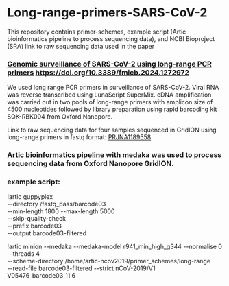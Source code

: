 # Long-range-primers-SARS-CoV-2

This repository contains primer-schemes, example script (Artic bioinformatics pipeline to process sequencing data), and NCBI Bioproject (SRA) link to raw sequencing data used in the paper 
### [Genomic surveillance of SARS-CoV-2 using long-range PCR primers](https://www.frontiersin.org/journals/microbiology/articles/10.3389/fmicb.2024.1272972/full) https://doi.org/10.3389/fmicb.2024.1272972

We used long range PCR primers in surveillance of SARS-CoV-2. Viral RNA was reverse transcribed using LunaScript SuperMix. cDNA amplification was carried out in two pools of long-range primers with amplicon size of 4500 nucleotides followed by library preparation using rapid barcoding kit SQK-RBK004 from Oxford Nanopore. 

Link to raw sequencing data for four samples sequenced in GridION using long-range primers in fastq format: [PRJNA1189558]([https://www.ncbi.nlm.nih.gov/bioproject/?term=PRJNA1189558](https://www.ncbi.nlm.nih.gov/sra/?term=PRJNA1189558))

### [Artic bioinformatics pipeline](https://github.com/artic-network/fieldbioinformatics) with medaka was used to process sequencing data from Oxford Nanopore GridION.


### example script:

!artic guppyplex \
--directory /fastq_pass/barcode03 \
--min-length 1800 --max-length 5000 \
--skip-quality-check \
--prefix barcode03 \
--output barcode03-filtered


!artic minion --medaka --medaka-model r941_min_high_g344 --normalise 0 \
--threads 4 \
--scheme-directory /home/artic-ncov2019/primer_schemes/long-range \
--read-file barcode03-filtered --strict nCoV-2019/V1 V05476_barcode03_11.6
